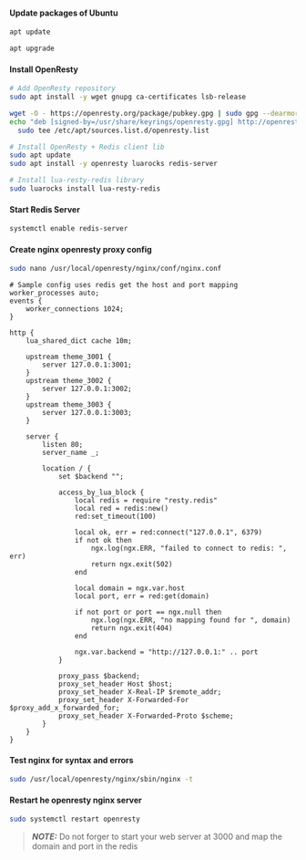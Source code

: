 #### Update packages of Ubuntu
```bash
apt update
```

```bash
apt upgrade
```

#### Install OpenResty

```bash
# Add OpenResty repository
sudo apt install -y wget gnupg ca-certificates lsb-release

wget -O - https://openresty.org/package/pubkey.gpg | sudo gpg --dearmor -o /usr/share/keyrings/openresty.gpg
echo "deb [signed-by=/usr/share/keyrings/openresty.gpg] http://openresty.org/package/ubuntu $(lsb_release -sc) main" | \
  sudo tee /etc/apt/sources.list.d/openresty.list

# Install OpenResty + Redis client lib
sudo apt update
sudo apt install -y openresty luarocks redis-server

# Install lua-resty-redis library
sudo luarocks install lua-resty-redis
```

#### Start Redis Server
```bash
systemctl enable redis-server
```

#### Create nginx openresty proxy config

```bash
sudo nano /usr/local/openresty/nginx/conf/nginx.conf
```

```nginx
# Sample config uses redis get the host and port mapping
worker_processes auto;
events {
    worker_connections 1024;
}

http {
    lua_shared_dict cache 10m;

    upstream theme_3001 {
        server 127.0.0.1:3001;
    }
    upstream theme_3002 {
        server 127.0.0.1:3002;
    }
    upstream theme_3003 {
        server 127.0.0.1:3003;
    }

    server {
        listen 80;
        server_name _;

        location / {
            set $backend "";

            access_by_lua_block {
                local redis = require "resty.redis"
                local red = redis:new()
                red:set_timeout(100)

                local ok, err = red:connect("127.0.0.1", 6379)
                if not ok then
                    ngx.log(ngx.ERR, "failed to connect to redis: ", err)
                    return ngx.exit(502)
                end

                local domain = ngx.var.host
                local port, err = red:get(domain)

                if not port or port == ngx.null then
                    ngx.log(ngx.ERR, "no mapping found for ", domain)
                    return ngx.exit(404)
                end

                ngx.var.backend = "http://127.0.0.1:" .. port
            }

            proxy_pass $backend;
            proxy_set_header Host $host;
            proxy_set_header X-Real-IP $remote_addr;
            proxy_set_header X-Forwarded-For $proxy_add_x_forwarded_for;
            proxy_set_header X-Forwarded-Proto $scheme;
        }
    }
}
```

#### Test nginx for syntax and errors
```bash
sudo /usr/local/openresty/nginx/sbin/nginx -t
```

#### Restart he openresty nginx server
```bash
sudo systemctl restart openresty
```

> **_NOTE:_** Do not forger to start your web server at 3000 and map the domain and port in the redis